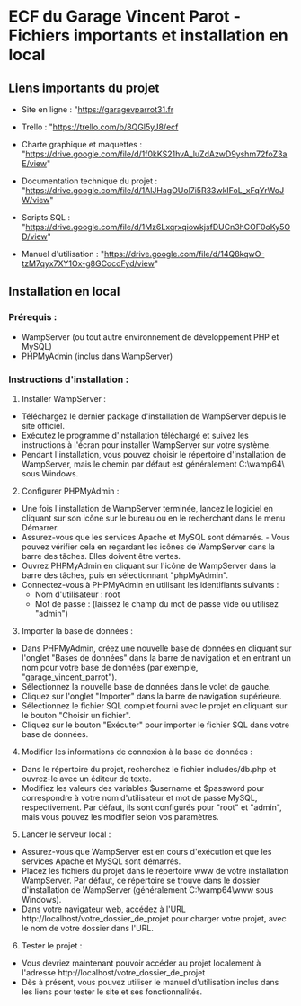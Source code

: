 
# ECF du Garage Vincent Parot - Fichiers importants et installation en local

## Liens importants du projet

- Site en ligne : "https://garagevparrot31.fr

- Trello : "https://trello.com/b/8QGl5yJ8/ecf

- Charte graphique et maquettes : "https://drive.google.com/file/d/1f0kKS21hvA_luZdAzwD9yshm72foZ3aE/view"

- Documentation technique du projet : "https://drive.google.com/file/d/1AlJHagOUol7i5R33wkIFoL_xFqYrWoJW/view"

- Scripts SQL : "https://drive.google.com/file/d/1Mz6LxqrxqiowkjsfDUCn3hCOF0oKy5OD/view"

- Manuel d'utilisation : "https://drive.google.com/file/d/14Q8kqwO-tzM7qyx7XY1Ox-g8GCocdFyd/view"

## Installation en local

### Prérequis :

- WampServer (ou tout autre environnement de développement PHP et MySQL)
- PHPMyAdmin (inclus dans WampServer)

### Instructions d'installation :

1. Installer WampServer :

- Téléchargez le dernier package d'installation de WampServer depuis le site officiel.
- Exécutez le programme d'installation téléchargé et suivez les instructions à l'écran pour installer WampServer sur votre système.
- Pendant l'installation, vous pouvez choisir le répertoire d'installation de WampServer, mais le chemin par défaut est généralement C:\wamp64\ sous Windows.

2. Configurer PHPMyAdmin :

- Une fois l'installation de WampServer terminée, lancez le logiciel en cliquant sur son icône sur le bureau ou en le recherchant dans le menu Démarrer.
- Assurez-vous que les services Apache et MySQL sont démarrés. - Vous pouvez vérifier cela en regardant les icônes de WampServer dans la barre des tâches. Elles doivent être vertes.
- Ouvrez PHPMyAdmin en cliquant sur l'icône de WampServer dans la barre des tâches, puis en sélectionnant "phpMyAdmin".
- Connectez-vous à PHPMyAdmin en utilisant les identifiants suivants :
   - Nom d'utilisateur : root
   - Mot de passe : (laissez le champ du mot de passe vide ou utilisez "admin")

3. Importer la base de données :

- Dans PHPMyAdmin, créez une nouvelle base de données en cliquant sur l'onglet "Bases de données" dans la barre de navigation et en entrant un nom pour votre base de données (par exemple, "garage_vincent_parrot").
- Sélectionnez la nouvelle base de données dans le volet de gauche.
- Cliquez sur l'onglet "Importer" dans la barre de navigation supérieure.
- Sélectionnez le fichier SQL complet fourni avec le projet en cliquant sur le bouton "Choisir un fichier".
- Cliquez sur le bouton "Exécuter" pour importer le fichier SQL dans votre base de données.

4. Modifier les informations de connexion à la base de données :

- Dans le répertoire du projet, recherchez le fichier includes/db.php et ouvrez-le avec un éditeur de texte.
- Modifiez les valeurs des variables $username et $password pour correspondre à votre nom d'utilisateur et mot de passe MySQL, respectivement. Par défaut, ils sont configurés pour "root" et "admin", mais vous pouvez les modifier selon vos paramètres.

5. Lancer le serveur local :

- Assurez-vous que WampServer est en cours d'exécution et que les services Apache et MySQL sont démarrés.
- Placez les fichiers du projet dans le répertoire www de votre installation WampServer. Par défaut, ce répertoire se trouve dans le dossier d'installation de WampServer (généralement C:\wamp64\www sous Windows).
- Dans votre navigateur web, accédez à l'URL http://localhost/votre_dossier_de_projet pour charger votre projet, avec le nom de votre dossier dans l'URL.

6. Tester le projet :

- Vous devriez maintenant pouvoir accéder au projet localement à l'adresse http://localhost/votre_dossier_de_projet
- Dès à présent, vous pouvez utiliser le manuel d'utilisation inclus dans les liens pour tester le site et ses fonctionnalités.
